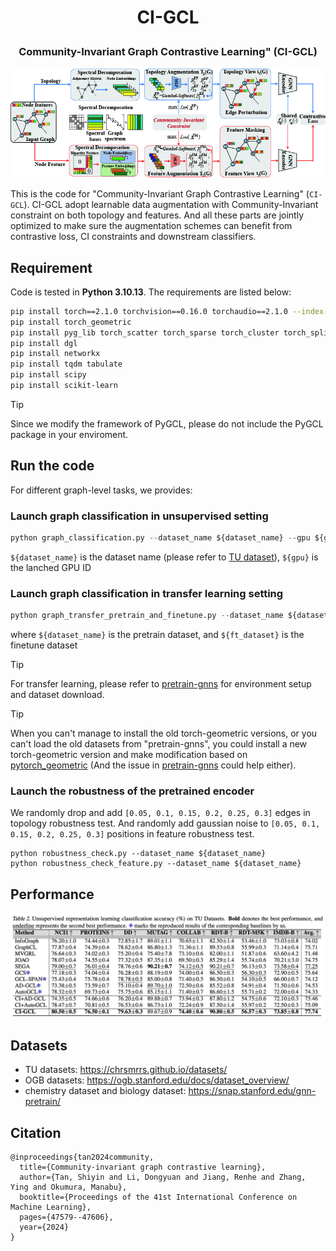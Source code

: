 
<h1 align="center"> <p>CI-GCL</p></h1>
<h3 align="center">
    <p>Community-Invariant Graph Contrastive Learning" (CI-GCL)</p>
</h3>

![Overall Framework](./OverallFramework.jpg)


This is the code for "Community-Invariant Graph Contrastive Learning" (`CI-GCL`).
CI-GCL adopt learnable data augmentation with Community-Invariant constraint on both topology and features. 
And all these parts are jointly optimized to make sure the augmentation schemes can benefit from contrastive loss, CI constraints and downstream classifiers.

## Requirement

Code is tested in **Python 3.10.13**. The requirements are listed below:
```bash
pip install torch==2.1.0 torchvision==0.16.0 torchaudio==2.1.0 --index-url https://download.pytorch.org/whl/cu118
pip install torch_geometric
pip install pyg_lib torch_scatter torch_sparse torch_cluster torch_spline_conv -f https://data.pyg.org/whl/torch-2.1.0+cu118.html
pip install dgl
pip install networkx
pip install tqdm tabulate
pip install scipy
pip install scikit-learn
```

> [!TIP]
> Since we modify the framework of PyGCL, please do not include the PyGCL package in your enviroment.


## Run the code

For different graph-level tasks, we provides:

### Launch graph classification in unsupervised setting
```python
python graph_classification.py --dataset_name ${dataset_name} --gpu ${gpu}
```

`${dataset_name}` is the dataset name (please refer to [TU dataset](https://chrsmrrs.github.io/datasets/docs/datasets/)), `${gpu}` is the lanched GPU ID





### Launch graph classification in transfer learning setting

```python
python graph_transfer_pretrain_and_finetune.py --dataset_name ${dataset_name} --ft_dataset ${ft_dataset}
```
where `${dataset_name}` is the pretrain dataset, and `${ft_dataset}` is the finetune dataset


> [!TIP]
> For transfer learning, please refer to [pretrain-gnns](https://github.com/snap-stanford/pretrain-gnns) for environment setup and dataset download.

> [!TIP]
> When you can't manage to install the old torch-geometric versions, or you can't load the old datasets from "pretrain-gnns", you could install a new torch-geometric version and make modification based on [pytorch_geometric](https://github.com/pyg-team/pytorch_geometric/discussions/4502) (And the issue in [pretrain-gnns](https://github.com/snap-stanford/pretrain-gnns/issues/14) could help either).


### Launch the robustness of the pretrained encoder
We randomly drop and add `[0.05, 0.1, 0.15, 0.2, 0.25, 0.3]` edges in topology robustness test.
And randomly add gaussian noise to `[0.05, 0.1, 0.15, 0.2, 0.25, 0.3]` positions in feature robustness test.
```
python robustness_check.py --dataset_name ${dataset_name}
python robustness_check_feature.py --dataset_name ${dataset_name}
```

## Performance
![Performance](./CIGCL_unsup.jpg)


## Datasets
- TU datasets: https://chrsmrrs.github.io/datasets/
- OGB datasets: https://ogb.stanford.edu/docs/dataset_overview/
- chemistry dataset and biology dataset: https://snap.stanford.edu/gnn-pretrain/


## Citation
```
@inproceedings{tan2024community,
  title={Community-invariant graph contrastive learning},
  author={Tan, Shiyin and Li, Dongyuan and Jiang, Renhe and Zhang, Ying and Okumura, Manabu},
  booktitle={Proceedings of the 41st International Conference on Machine Learning},
  pages={47579--47606},
  year={2024}
}
```